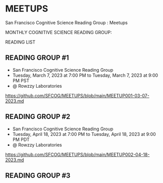 # MEETUPS
San Francisco Cognitive Science Reading Group : Meetups

MONTHLY COGNITIVE SCIENCE READING GROUP: 

READING LIST



## READING GROUP #1
- San Francisco Cognitive Science Reading Group
- Tuesday, March 7, 2023 at 7:00 PM to Tuesday, March 7, 2023 at 9:00 PM PST
- @ Rowzzy Laboratories

https://github.com/SFCOG/MEETUPS/blob/main/MEETUP001-03-07-2023.md


## READING GROUP #2
- San Francisco Cognitive Science Reading Group
- Tuesday, April 18, 2023 at 7:00 PM to Tuesday, April 18, 2023 at 9:00 PM PDT
- @ Rowzzy Laboratories

https://github.com/SFCOG/MEETUPS/blob/main/MEETUP002-04-18-2023.md

## READING GROUP #3
